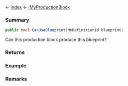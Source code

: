 ← [Index](Api-Index) ← [IMyProductionBlock](Sandbox.ModAPI.Ingame.IMyProductionBlock)

### Summary

```csharp
public bool CanUseBlueprint(MyDefinitionId blueprint)
```

Can this production block produce this blueprint?

### Returns



### Example

### Remarks

